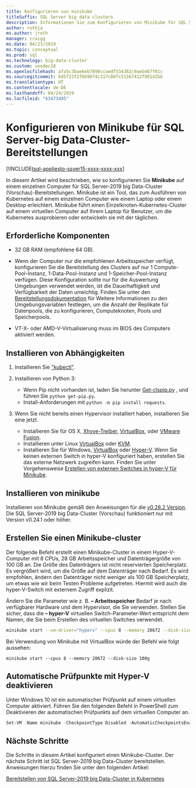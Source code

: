 ```yaml
---
title: Konfigurieren von minikube
titleSuffix: SQL Server big data clusters
description: Informationen Sie zum Konfigurieren von Minikube für SQL Server-2019 big Data-Cluster (Vorschau)-Bereitstellungen auf einem einzelnen Computer.
author: rothja
ms.author: jroth
manager: craigg
ms.date: 04/23/2019
ms.topic: conceptual
ms.prod: sql
ms.technology: big-data-cluster
ms.custom: seodec18
ms.openlocfilehash: afa5c3bae6eb7898ccaedf534382c9aeb467f01c
ms.sourcegitcommit: bd5f23f2f6b9074c317c88fc51567412f08142bb
ms.translationtype: HT
ms.contentlocale: de-DE
ms.lasthandoff: 04/24/2019
ms.locfileid: "63473495"
---
```

# <a name="configure-minikube-for-sql-server-big-data-cluster-deployments"></a>Konfigurieren von Minikube für SQL Server-big Data-Cluster-Bereitstellungen

[!INCLUDE[tsql-appliesto-ssver15-xxxx-xxxx-xxx](../includes/tsql-appliesto-ssver15-xxxx-xxxx-xxx.md)]

In diesem Artikel wird beschrieben, wie so konfigurieren Sie **Minikube** auf einem einzelnen Computer für SQL Server-2019 big Data-Cluster (Vorschau)-Bereitstellungen. Minikube ist ein Tool, das zum Ausführen von Kubernetes auf einem einzelnen Computer wie einem Laptop oder einem Desktop erleichtert. Minikube führt einen Einzelknoten-Kubernetes-Cluster auf einem virtuellen Computer auf Ihrem Laptop für Benutzer, um die Kubernetes ausprobieren oder entwickeln sie mit der täglichen. 

## <a name="prerequisites"></a>Erforderliche Komponenten

- 32 GB RAM (empfohlene 64 GB).

- Wenn der Computer nur die empfohlenen Arbeitsspeicher verfügt, konfigurieren Sie die Bereitstellung des Clusters auf nur 1 Compute-Pool-Instanz, 1-Data-Pool-Instanz und 1-Speicher-Pool-Instanz verfügen. Diese Konfiguration sollte nur für die Auswertung Umgebungen verwendet werden, ist die Dauerhaftigkeit und Verfügbarkeit der Daten unwichtig. Finden Sie unter den [Bereitstellungsdokumentation](deployment-guidance.md#configfile) für Weitere Informationen zu den Umgebungsvariablen festlegen, um die Anzahl der Replikate für Datenpools, die zu konfigurieren, Computeknoten, Pools und Speicherpools.

- VT-X- oder AMD-V-Virtualisierung muss im BIOS des Computers aktiviert werden.

## <a name="install-dependencies"></a>Installieren von Abhängigkeiten

1. Installieren Sie ["kubectl"](https://kubernetes.io/docs/tasks/tools/install-kubectl/).

1. Installieren von Python 3:
   - Wenn Pip nicht vorhanden ist, laden Sie herunter [Get-clspip.py](https://bootstrap.pypa.io/get-pip.py) , und führen Sie `python get-pip.py`.
   - Install-Anforderungen mit `python -m pip install requests`.

1. Wenn Sie nicht bereits einen Hypervisor installiert haben, installieren Sie eine jetzt.
   - Installieren Sie für OS X, [Xhyve-Treiber](https://git.k8s.io/minikube/docs/drivers.md), [VirtualBox](https://www.virtualbox.org/wiki/Downloads), oder [VMware Fusion](https://www.vmware.com/products/fusion).
   - Installieren unter Linux [VirtualBox](https://www.virtualbox.org/wiki/Downloads) oder [KVM](https://www.linux-kvm.org/).
   - Installieren Sie für Windows, [VirtualBox](https://www.virtualbox.org/wiki/Downloads) oder [Hyper-V](https://msdn.microsoft.com/virtualization/hyperv_on_windows/quick_start/walkthrough_install). Wenn Sie keinen externen Switch in hyper-V konfiguriert haben, erstellen Sie das externe Netzwerk zugreifen kann.  Finden Sie unter Vorgehensweise [Erstellen von externen Switches in hyper-V für Minikube](https://blogs.msdn.microsoft.com/wasimbloch/2017/01/23/setting-up-kubernetes-on-windows10-laptop-with-minikube/).

## <a name="install-minikube"></a>Installieren von minikube

Installieren von Minikube gemäß den Anweisungen für die [v0.28.2 Version](https://github.com/kubernetes/minikube/releases/tag/v0.28.2). Die SQL Server-2019 big Data-Cluster (Vorschau) funktioniert nur mit Version v0.24.1 oder höher.

## <a name="create-a-minikube-cluster"></a>Erstellen Sie einen Minikube-cluster

Der folgende Befehl erstellt einen Minikube-Cluster in einem Hyper-V-Computer mit 8 CPUs, 28 GB Arbeitsspeicher und Datenträgergröße von 100 GB an. Die Größe des Datenträgers ist nicht reservierten Speicherplatz.  Es vergrößert wird, um die Größe auf dem Datenträger nach Bedarf.  Es wird empfohlen, ändern den Datenträger nicht weniger als 100 GB Speicherplatz, um etwas wie wir beim Testen Probleme aufgetreten. Hiermit wird auch die hyper-V-Switch mit externem Zugriff explizit.

Ändern Sie die Parameter wie z. B. **– Arbeitsspeicher** Bedarf je nach verfügbarer Hardware und dem Hypervisor, die Sie verwenden.  Stellen Sie sicher, dass die **– hyper-V** virtuellen Switch-Parameter-Wert entspricht dem Namen, die Sie beim Erstellen des virtuellen Switches verwendet.

```bash
minikube start --vm-driver="hyperv" --cpus 8 --memory 28672 --disk-size 100g --hyperv-virtual-switch "External"
```

Bei Verwendung von Minikube mit VirtualBox würde der Befehl wie folgt aussehen:

```base
minikube start --cpus 8 --memory 28672 --disk-size 100g
```

## <a name="disable-automatic-checkpoint-with-hyper-v"></a>Automatische Prüfpunkte mit Hyper-V deaktivieren

Unter Windows 10 ist ein automatischer Prüfpunkt auf einem virtuellen Computer aktiviert. Führen Sie den folgenden Befehl in PowerShell zum Deaktivieren der automatischen Prüfpunkts auf dem virtuellen Computer an.

```PowerShell
Set-VM -Name minikube -CheckpointType Disabled -AutomaticCheckpointsEnabled $false
```

## <a name="next-steps"></a>Nächste Schritte

Die Schritte in diesem Artikel konfiguriert einen Minikube-Cluster. Der nächste Schritt ist SQL Server-2019 big Data-Cluster bereitstellen. Anweisungen hierzu finden Sie unter den folgenden Artikel:

[Bereitstellen von SQL Server-2019 big Data-Cluster in Kubernetes](deployment-guidance.md#deploy)
